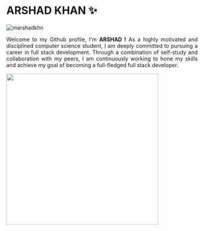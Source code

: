 <div align="center">
    <h1 align="left"><b>ARSHAD KHAN ✨</b></h1>
</div>

<p align="left"> <img src="https://komarev.com/ghpvc/?username=marshadkhn&label=Profile%20views&color=0e75b6&style=flat" alt="marshadkhn" /> </p>

<p style='text-align: justify;'>
Welcome to my Github profile, I'm <b>ARSHAD !</b>  As a highly motivated and disciplined computer science student, I am deeply committed to pursuing a career in full stack development. Through a combination of self-study and collaboration with my peers, I am continuously working to hone my skills and achieve my goal of becoming a full-fledged full stack developer.
</p>

<a href="https://github.com/marshadkhn/github-readme-stats">
  <img width="400px" align="center" src="https://github-readme-stats.vercel.app/api?username=marshadkhn&theme=github_dark&show_icons=true)](https://github.com/marshadkhn/github-readme-stats)" />
</a>


